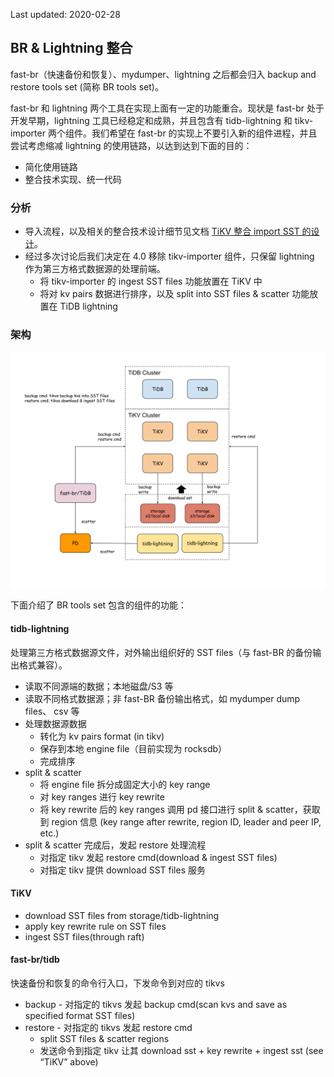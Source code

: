 Last updated: 2020-02-28

## BR & Lightning 整合

fast-br（快速备份和恢复）、mydumper、lightning 之后都会归入 backup and restore tools set (简称 BR tools set)。

fast-br 和 lightning 两个工具在实现上面有一定的功能重合。现状是 fast-br 处于开发早期，lightning 工具已经稳定和成熟，并且包含有 tidb-lightning 和 tikv-importer 两个组件。我们希望在 fast-br 的实现上不要引入新的组件进程，并且尝试考虑缩减 lightning 的使用链路，以达到达到下面的目的：

- 简化使用链路
- 整合技术实现、统一代码

### 分析

* 导入流程，以及相关的整合技术设计细节见文档 [TiKV 整合 import SST 的设计](./2019-11-05-design-of-reorganize-importSST-to-TiKV.md)。 
* 经过多次讨论后我们决定在 4.0 移除 tikv-importer 组件，只保留 lightning 作为第三方格式数据源的处理前端。
   * 将 tikv-importer 的 ingest SST files 功能放置在 TiKV 中
   * 将对 kv pairs 数据进行排序，以及 split into SST files & scatter 功能放置在 TiDB lightning

### 架构

![img](./resources/arch-of-reorganized-importer.svg)

下面介绍了 BR tools set 包含的组件的功能：
#### tidb-lightning
处理第三方格式数据源文件，对外输出组织好的 SST files（与 fast-BR 的备份输出格式兼容）。
* 读取不同源端的数据；本地磁盘/S3 等
* 读取不同格式数据源；非 fast-BR 备份输出格式，如 mydumper dump files、 csv 等
* 处理数据源数据
   * 转化为 kv pairs format (in tikv)
   * 保存到本地 engine file（目前实现为 rocksdb）
   * 完成排序
* split & scatter
   * 将 engine file 拆分成固定大小的 key range
   * 对 key ranges 进行 key rewrite 
   * 将 key rewrite 后的 key ranges 调用 pd 接口进行 split & scatter，获取到 region 信息 (key range after rewrite, region ID, leader and peer IP, etc.)
* split & scatter 完成后，发起 restore 处理流程
   * 对指定 tikv 发起 restore cmd(download & ingest SST files)
   * 对指定 tikv 提供 download SST files 服务

#### TiKV
* download SST files from storage/tidb-lightning
* apply key rewrite rule on SST files
* ingest SST files(through raft)




#### fast-br/tidb
快速备份和恢复的命令行入口，下发命令到对应的 tikvs
* backup - 对指定的 tikvs 发起 backup cmd(scan kvs and save as specified format SST files)
* restore - 对指定的 tikvs 发起 restore cmd
   * split SST files & scatter regions
   * 发送命令到指定 tikv 让其 download sst + key rewrite + ingest sst (see “TiKV” above)
